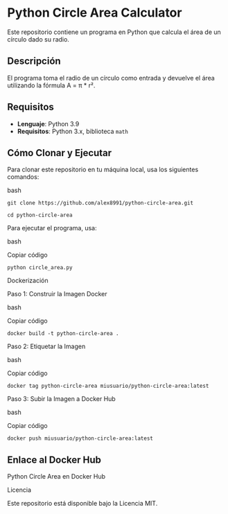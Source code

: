 # Python Circle Area Calculator

Este repositorio contiene un programa en Python que calcula el área de un círculo dado su radio.

## Descripción

El programa toma el radio de un círculo como entrada y devuelve el área utilizando la fórmula A = π * r².

## Requisitos

- **Lenguaje**: Python 3.9
- **Requisitos**: Python 3.x, biblioteca `math`

## Cómo Clonar y Ejecutar

Para clonar este repositorio en tu máquina local, usa los siguientes comandos:

bash

`git clone https://github.com/alex8991/python-circle-area.git`

`cd python-circle-area`

Para ejecutar el programa, usa:

bash

Copiar código

`python circle_area.py`

Dockerización

Paso 1: Construir la Imagen Docker

bash

Copiar código

`docker build -t python-circle-area .`

Paso 2: Etiquetar la Imagen

bash

Copiar código

`docker tag python-circle-area miusuario/python-circle-area:latest`

Paso 3: Subir la Imagen a Docker Hub

bash

Copiar código

`docker push miusuario/python-circle-area:latest`

## Enlace al Docker Hub

Python Circle Area en Docker Hub

Licencia

Este repositorio está disponible bajo la Licencia MIT.

